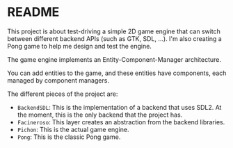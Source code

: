 # README

This project is about test-driving a simple 2D game engine that can switch between different backend APIs (such as GTK, SDL, ...). I'm also creating a Pong game to help me design and test the engine.

The game engine implements an Entity-Component-Manager architecture.

You can add entities to the game, and these entities have components, each managed by component managers.

The different pieces of the project are:

- `BackendSDL`: This is the implementation of a backend that uses SDL2. At the moment, this is the only backend that the project has.
- `Facineroso`: This layer creates an abstraction from the backend libraries.
- `Pichon`: This is the actual game engine.
- `Pong`: This is the classic Pong game.

